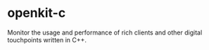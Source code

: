# openkit-c

 Monitor the usage and performance of rich clients and other digital touchpoints written in C++.
